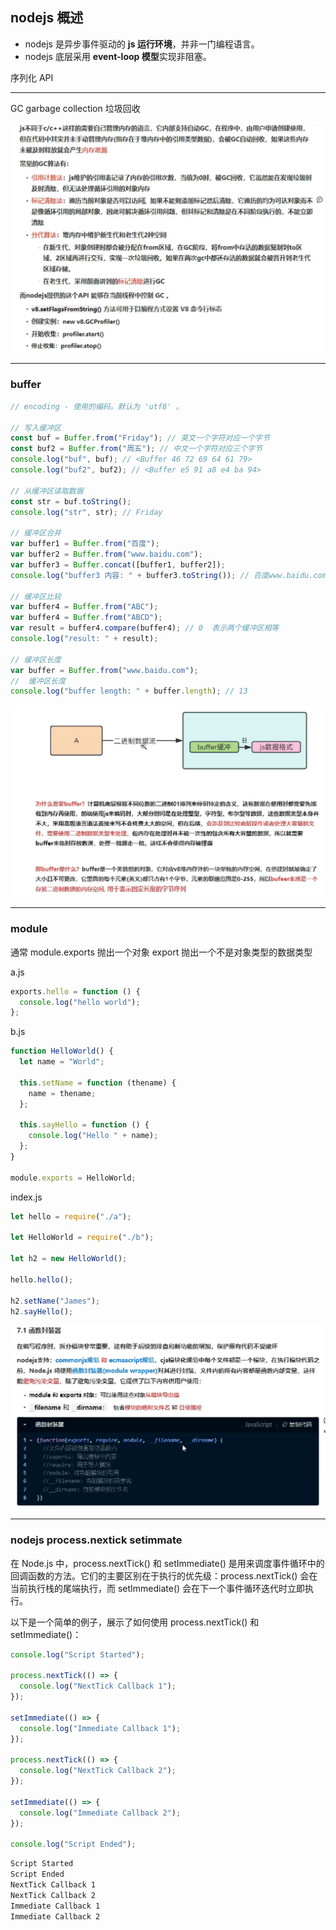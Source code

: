 ## nodejs 概述

- nodejs 是异步事件驱动的 <strong>js 运行环境</strong>，并非一门编程语言。
- nodejs 底层采用 <strong>event-loop 模型</strong>实现非阻塞。

序列化 API

---

GC garbage collection 垃圾回收

![alt text](./NodeJS基础到实战/image-7.png)

---

### buffer

```js
// encoding - 使用的编码。默认为 'utf8' 。

// 写入缓冲区
const buf = Buffer.from("Friday"); // 英文一个字符对应一个字节
const buf2 = Buffer.from("周五"); // 中文一个字符对应三个字节
console.log("buf", buf); // <Buffer 46 72 69 64 61 79>
console.log("buf2", buf2); // <Buffer e5 91 a8 e4 ba 94>

// 从缓冲区读取数据
const str = buf.toString();
console.log("str", str); // Friday

// 缓冲区合并
var buffer1 = Buffer.from("百度");
var buffer2 = Buffer.from("www.baidu.com");
var buffer3 = Buffer.concat([buffer1, buffer2]);
console.log("buffer3 内容: " + buffer3.toString()); // 百度www.baidu.com

// 缓冲区比较
var buffer4 = Buffer.from("ABC");
var buffer4 = Buffer.from("ABCD");
var result = buffer4.compare(buffer4); // 0  表示两个缓冲区相等
console.log("result: " + result);

// 缓冲区长度
var buffer = Buffer.from("www.baidu.com");
//  缓冲区长度
console.log("buffer length: " + buffer.length); // 13
```

![alt text](./NodeJS基础到实战/image-8.png)

---

### module

通常 module.exports 抛出一个对象 export 抛出一个不是对象类型的数据类型

a.js

```js
exports.hello = function () {
  console.log("hello world");
};
```

b.js

```js
function HelloWorld() {
  let name = "World";

  this.setName = function (thename) {
    name = thename;
  };

  this.sayHello = function () {
    console.log("Hello " + name);
  };
}

module.exports = HelloWorld;
```

index.js

```js
let hello = require("./a");

let HelloWorld = require("./b");

let h2 = new HelloWorld();

hello.hello();

h2.setName("James");
h2.sayHello();
```

![alt text](./NodeJS基础到实战/image-9.png)

---

### nodejs process.nextick setimmate

在 Node.js 中，process.nextTick() 和 setImmediate() 是用来调度事件循环中的回调函数的方法。它们的主要区别在于执行的优先级：process.nextTick() 会在当前执行栈的尾端执行，而 setImmediate() 会在下一个事件循环迭代时立即执行。

以下是一个简单的例子，展示了如何使用 process.nextTick() 和 setImmediate()：

```js
console.log("Script Started");

process.nextTick(() => {
  console.log("NextTick Callback 1");
});

setImmediate(() => {
  console.log("Immediate Callback 1");
});

process.nextTick(() => {
  console.log("NextTick Callback 2");
});

setImmediate(() => {
  console.log("Immediate Callback 2");
});

console.log("Script Ended");
```

```txt
Script Started
Script Ended
NextTick Callback 1
NextTick Callback 2
Immediate Callback 1
Immediate Callback 2
```
